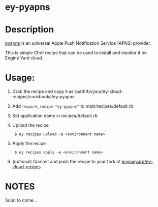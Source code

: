 ey-pyapns
=========

Description
=========

[pyapns](https://github.com/samuraisam/pyapns) is an universal Apple Push Notification Service (APNS) provider.

This is simple Chef recipe that can be used to install and monitor it on Engine Yard cloud.

Usage:
=====================================

1. Grab the recipe and copy it as /path/to/your/ey-cloud-recipes/cookbooks/ey-pyapns

2. Add ```require_recipe "ey-pyapns"``` to main/recipes/default.rb

3. Set application name in recipes/default.rb

4. Upload the recipe

        $ ey recipes upload -e <environment name>

5. Apply the recipe

        $ ey recipes apply -e <environment name>

6. (optional) Commit and push the recipe to your fork of [engineyard/ey-cloud-recipes](https://github.com/engineyard/ey-cloud-recipes)

NOTES
=====================================

Soon to come...
